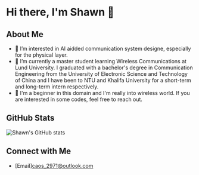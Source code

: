 # Hi there, I'm Shawn 👋

## About Me

- 🔭 I’m interested in AI aidded communication system designe, especially for the physical layer.
- 🌱 I’m currently a master student learning Wireless Communications at Lund University. I graduated with a bachelor's degree in Communication Engineering from the University of Electronic Science and Technology of China and I have been to NTU and Khalifa University for a short-term and long-term intern respectively.
- 💬 I'm a beginner in this domain and I'm really into wireless world. If you are interested in some codes, feel free to reach out.

## GitHub Stats

![Shawn's GitHub stats](https://github-readme-stats.vercel.app/api?username=Shawn-cao741&show_icons=true&theme=radical)

## Connect with Me

- [Email]caos_2971@outlook.com
